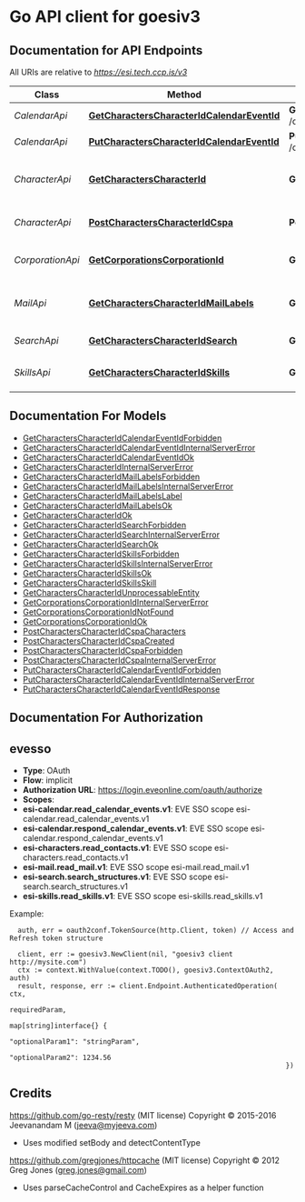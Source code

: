 # Go API client for goesiv3

## Documentation for API Endpoints

All URIs are relative to *https://esi.tech.ccp.is/v3*

Class | Method | HTTP request | Description
------------ | ------------- | ------------- | -------------
*CalendarApi* | [**GetCharactersCharacterIdCalendarEventId**](docs/CalendarApi.md#getcharacterscharacteridcalendareventid) | **Get** /characters/{character_id}/calendar/{event_id}/ | Get an event
*CalendarApi* | [**PutCharactersCharacterIdCalendarEventId**](docs/CalendarApi.md#putcharacterscharacteridcalendareventid) | **Put** /characters/{character_id}/calendar/{event_id}/ | Respond to an event
*CharacterApi* | [**GetCharactersCharacterId**](docs/CharacterApi.md#getcharacterscharacterid) | **Get** /characters/{character_id}/ | Get character&#39;s public information
*CharacterApi* | [**PostCharactersCharacterIdCspa**](docs/CharacterApi.md#postcharacterscharacteridcspa) | **Post** /characters/{character_id}/cspa/ | Calculate a CSPA charge cost
*CorporationApi* | [**GetCorporationsCorporationId**](docs/CorporationApi.md#getcorporationscorporationid) | **Get** /corporations/{corporation_id}/ | Get corporation information
*MailApi* | [**GetCharactersCharacterIdMailLabels**](docs/MailApi.md#getcharacterscharacteridmaillabels) | **Get** /characters/{character_id}/mail/labels/ | Get mail labels and unread counts
*SearchApi* | [**GetCharactersCharacterIdSearch**](docs/SearchApi.md#getcharacterscharacteridsearch) | **Get** /characters/{character_id}/search/ | Search on a string
*SkillsApi* | [**GetCharactersCharacterIdSkills**](docs/SkillsApi.md#getcharacterscharacteridskills) | **Get** /characters/{character_id}/skills/ | Get character skills


## Documentation For Models

 - [GetCharactersCharacterIdCalendarEventIdForbidden](docs/GetCharactersCharacterIdCalendarEventIdForbidden.md)
 - [GetCharactersCharacterIdCalendarEventIdInternalServerError](docs/GetCharactersCharacterIdCalendarEventIdInternalServerError.md)
 - [GetCharactersCharacterIdCalendarEventIdOk](docs/GetCharactersCharacterIdCalendarEventIdOk.md)
 - [GetCharactersCharacterIdInternalServerError](docs/GetCharactersCharacterIdInternalServerError.md)
 - [GetCharactersCharacterIdMailLabelsForbidden](docs/GetCharactersCharacterIdMailLabelsForbidden.md)
 - [GetCharactersCharacterIdMailLabelsInternalServerError](docs/GetCharactersCharacterIdMailLabelsInternalServerError.md)
 - [GetCharactersCharacterIdMailLabelsLabel](docs/GetCharactersCharacterIdMailLabelsLabel.md)
 - [GetCharactersCharacterIdMailLabelsOk](docs/GetCharactersCharacterIdMailLabelsOk.md)
 - [GetCharactersCharacterIdOk](docs/GetCharactersCharacterIdOk.md)
 - [GetCharactersCharacterIdSearchForbidden](docs/GetCharactersCharacterIdSearchForbidden.md)
 - [GetCharactersCharacterIdSearchInternalServerError](docs/GetCharactersCharacterIdSearchInternalServerError.md)
 - [GetCharactersCharacterIdSearchOk](docs/GetCharactersCharacterIdSearchOk.md)
 - [GetCharactersCharacterIdSkillsForbidden](docs/GetCharactersCharacterIdSkillsForbidden.md)
 - [GetCharactersCharacterIdSkillsInternalServerError](docs/GetCharactersCharacterIdSkillsInternalServerError.md)
 - [GetCharactersCharacterIdSkillsOk](docs/GetCharactersCharacterIdSkillsOk.md)
 - [GetCharactersCharacterIdSkillsSkill](docs/GetCharactersCharacterIdSkillsSkill.md)
 - [GetCharactersCharacterIdUnprocessableEntity](docs/GetCharactersCharacterIdUnprocessableEntity.md)
 - [GetCorporationsCorporationIdInternalServerError](docs/GetCorporationsCorporationIdInternalServerError.md)
 - [GetCorporationsCorporationIdNotFound](docs/GetCorporationsCorporationIdNotFound.md)
 - [GetCorporationsCorporationIdOk](docs/GetCorporationsCorporationIdOk.md)
 - [PostCharactersCharacterIdCspaCharacters](docs/PostCharactersCharacterIdCspaCharacters.md)
 - [PostCharactersCharacterIdCspaCreated](docs/PostCharactersCharacterIdCspaCreated.md)
 - [PostCharactersCharacterIdCspaForbidden](docs/PostCharactersCharacterIdCspaForbidden.md)
 - [PostCharactersCharacterIdCspaInternalServerError](docs/PostCharactersCharacterIdCspaInternalServerError.md)
 - [PutCharactersCharacterIdCalendarEventIdForbidden](docs/PutCharactersCharacterIdCalendarEventIdForbidden.md)
 - [PutCharactersCharacterIdCalendarEventIdInternalServerError](docs/PutCharactersCharacterIdCalendarEventIdInternalServerError.md)
 - [PutCharactersCharacterIdCalendarEventIdResponse](docs/PutCharactersCharacterIdCalendarEventIdResponse.md)


## Documentation For Authorization


## evesso

- **Type**: OAuth
- **Flow**: implicit
- **Authorization URL**: https://login.eveonline.com/oauth/authorize
- **Scopes**: 
 - **esi-calendar.read_calendar_events.v1**: EVE SSO scope esi-calendar.read_calendar_events.v1
 - **esi-calendar.respond_calendar_events.v1**: EVE SSO scope esi-calendar.respond_calendar_events.v1
 - **esi-characters.read_contacts.v1**: EVE SSO scope esi-characters.read_contacts.v1
 - **esi-mail.read_mail.v1**: EVE SSO scope esi-mail.read_mail.v1
 - **esi-search.search_structures.v1**: EVE SSO scope esi-search.search_structures.v1
 - **esi-skills.read_skills.v1**: EVE SSO scope esi-skills.read_skills.v1

Example:
```
  auth, err = oauth2conf.TokenSource(http.Client, token) // Access and Refresh token structure

  client, err := goesiv3.NewClient(nil, "goesiv3 client http://mysite.com")
  ctx := context.WithValue(context.TODO(), goesiv3.ContextOAuth2, auth)
  result, response, err := client.Endpoint.AuthenticatedOperation(  ctx, 
                                                                    requiredParam, 
                                                                    map[string]interface{} { 
                                                                       "optionalParam1": "stringParam",
                                                                       "optionalParam2": 1234.56
                                                                    })
```


## Credits
https://github.com/go-resty/resty (MIT license) Copyright © 2015-2016 Jeevanandam M (jeeva@myjeeva.com)
 - Uses modified setBody and detectContentType

https://github.com/gregjones/httpcache (MIT license) Copyright © 2012 Greg Jones (greg.jones@gmail.com)
  - Uses parseCacheControl and CacheExpires as a helper function


